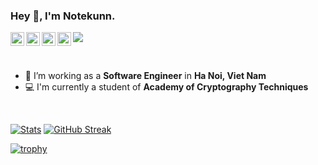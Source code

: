 ### Hey 👋, I'm Notekunn.

<a href="https://www.linkedin.com/in/notekunn/">
  <img align="left" alt="Linkedin" width="22px" src="https://cdn.jsdelivr.net/npm/simple-icons@3.12.2/icons/linkedin.svg" />
</a>
<a href="https://github.com/notekunn/">
  <img align="left" alt="Github" width="22px" src="https://cdn.jsdelivr.net/npm/simple-icons@v3/icons/github.svg" />
</a>
<a href="https://www.facebook.com/ShiinDz/">
  <img align="left" alt="Zhihu" width="22px" src="https://cdn.jsdelivr.net/npm/simple-icons@v3/icons/facebook.svg" />
</a>
<!-- <a href="https://leetcode.com/">
  <img align="left" alt="Leetcode" width="22px" src="https://cdn.jsdelivr.net/npm/simple-icons@v3/icons/leetcode.svg" />
</a> -->
<a href="mailto:cuong.nl5@gmail.com ">
  <img align="left" alt="Gmail" width="22px" src="https://cdn.jsdelivr.net/npm/simple-icons@3.12.2/icons/gmail.svg" />
</a>

![](https://visitor-badge.glitch.me/badge?page_id=notekunn.notekunn)

<br />

- 💼 I’m working as a **Software Engineer** in **Ha Noi, Viet Nam**
- 💻 I'm currently a student of **Academy of Cryptography Techniques**

<br />


<!--![Notekunn](https://count.getloli.com/get/@notekunn)-->

<!--![Meme](https://media1.tenor.com/images/1c6140897565e34a4e98f618e220dc0d/tenor.gif)-->

<!--![Personal npm card](https://i.imgur.com/mi8nZo1.png)-->

<!-- **:zap: Recent Activity:** -->

<!--START_SECTION:_activity-->
<!--END_SECTION:_activity-->

<!--START_SECTION:_waka-->
<!--END_SECTION:_waka-->
<!--START_SECTION:random-qoutes-->
<!--END_SECTION:random-qoutes-->

[![Stats](https://github-readme-stats.vercel.app/api?username=notekunn&show_icons=true&theme=dracula&count_private=true)](https://github.com/anuraghazra/github-readme-stats) [![GitHub Streak](http://github-readme-streak-stats.herokuapp.com?user=notekunn&theme=dracula&date_format=j%2Fn%5B%2FY%5D)](https://git.io/streak-stats)


<!-- **Languages and Tools:**   -->

[![trophy](https://github-profile-trophy.vercel.app/?username=notekunn&rank=-C,-B&theme=juicyfresh&no-frame=true&row=1&&margin-w=20&no-bg=true)](https://github.com/ryo-ma/github-profile-trophy)
